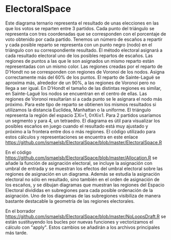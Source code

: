 ﻿# ElectoralSpace

Este diagrama ternario representa el resultado de unas elecciones en las que los votos se reparten entre 3 partidos. Cada punto del triángulo se representa con tres coordenadas que se corresponden con el porcentaje de voto obtenido por cada partido. Tenemos un número de escaños a repartir y cada posible reparto se representa con un punto negro (nodo) en el triángulo con su correspondiente resultado. El método electoral asignará a cada resultado electoral uno de los posibles repartos de escaños. Las regiones de puntos a las que le son asignados un mismo reparto están representadas con un mismo color. Las regiones creadas por el reparto de D'Hondt no se corresponden con regiones de Voronoi de los nodos. Asigna correctamente más del 60% de los puntos. El reparto de Sainte-Laguë se aproxima más, alrededor de un 90%, a las regiones de Voronoi pero no llega a ser igual. En D'Hondt el tamaño de las distintas regiones es similar, en Sainte-Laguë los nodos se encuentran en el centro de ellas. Las regiones de Voronoi resultarían si a cada punto se le asignara el nodo más próximo. Para este tipo de reparto se obtienen los mismos resultados si utilizamos la distancia Euclídea, Manhattan o la uniforme. El triángulo representa la región del espacio ΣXi=1, 0≤Xi≤1. Para 2 partidos usaríamos un segmento y para 4, un tetraedro. El diagrama es útil para visualizar los posibles escaños en juego cuando el resultado está muy ajustado y próximo a la frontera entre dos o más regiones.
El código utilizado para estos cálculos y representaciones se encuentra en este enlace https://github.com/ismaelsb/ElectoralSpace/blob/master/ElectoralSpace.R

En el código https://github.com/ismaelsb/ElectoralSpace/blob/master/Allocation.R se añade la función de asignación electoral, se incluye la asignación con umbral de entrada y se muestran los efectos del umbral electoral sobre las regiones de asignación en un diagrama. Además se estudia la asignación electoral no sólo en resultado, sino también en el orden de asignación de los escaños, y se dibujan diagramas que muestran las regiones del Espacio Electoral divididas en subregiones para cada posible ordenación de la asignación. Uno de los diagramas de las subregiones visibiliza de manera bastante destacable la geometría de las regiones electorales.

En el borrador https://github.com/ismaelsb/ElectoralSpace/blob/master/NoLoopsDraft.R se están sustituyendo los bucles por nuevas funciones y vectorizamos el cálculo con "apply". Estos cambios se añadirán a los archivos principales más tarde.
